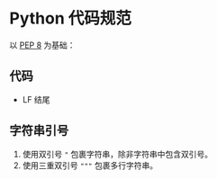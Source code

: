 # Python 代码规范

以 [PEP 8](https://peps.python.org/pep-0008) 为基础：

## 代码

- LF 结尾

## 字符串引号

1. 使用双引号 `"` 包裹字符串，除非字符串中包含双引号。
2. 使用三重双引号 `"""` 包裹多行字符串。
